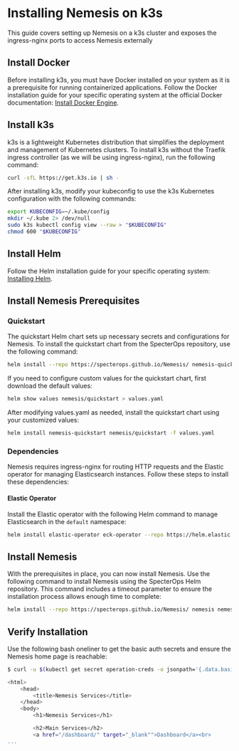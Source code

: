 # Installing Nemesis on k3s

This guide covers setting up Nemesis on a k3s cluster and exposes the ingress-nginx ports to access Nemesis externally

## Install Docker

Before installing k3s, you must have Docker installed on your system as it is a prerequisite for running containerized applications. Follow the Docker installation guide for your specific operating system at the official Docker documentation: [Install Docker Engine](https://docs.docker.com/engine/install/).


## Install k3s

k3s is a lightweight Kubernetes distribution that simplifies the deployment and management of Kubernetes clusters. To install k3s without the Traefik ingress controller (as we will be using ingress-nginx), run the following command:

```bash
curl -sfL https://get.k3s.io | sh -
```

After installing k3s, modify your kubeconfig to use the k3s Kubernetes configuration with the following commands:

```bash
export KUBECONFIG=~/.kube/config
mkdir ~/.kube 2> /dev/null
sudo k3s kubectl config view --raw > "$KUBECONFIG"
chmod 600 "$KUBECONFIG"
```

## Install Helm

Follow the Helm installation guide for your specific operating system: [Installing Helm](https://helm.sh/docs/intro/install/).

## Install Nemesis Prerequisites

### Quickstart

The quickstart Helm chart sets up necessary secrets and configurations for Nemesis. To install the quickstart chart from the SpecterOps repository, use the following command:

```bash
helm install --repo https://specterops.github.io/Nemesis/ nemesis-quickstart quickstart
```

If you need to configure custom values for the quickstart chart, first download the default values:

```bash
helm show values nemesis/quickstart > values.yaml
```

After modifying values.yaml as needed, install the quickstart chart using your customized values:

```bash
helm install nemesis-quickstart nemesis/quickstart -f values.yaml
```

### Dependencies

Nemesis requires ingress-nginx for routing HTTP requests and the Elastic operator for managing Elasticsearch instances. Follow these steps to install these dependencies:


#### Elastic Operator

Install the Elastic operator with the following Helm command to manage Elasticsearch in the `default` namespace:

```bash
helm install elastic-operator eck-operator --repo https://helm.elastic.co --namespace elastic-system --create-namespace --set managedNamespaces='{default}'
```


## Install Nemesis

With the prerequisites in place, you can now install Nemesis. Use the following command to install Nemesis using the SpecterOps Helm repository. This command includes a timeout parameter to ensure the installation process allows enough time to complete:

```bash
helm install --repo https://specterops.github.io/Nemesis/ nemesis nemesis --timeout '45m'
```

## Verify Installation

Use the following bash oneliner to get the basic auth secrets and ensure the Nemesis home page is reachable:

```bash
$ curl -u $(kubectl get secret operation-creds -o jsonpath='{.data.basic-auth-user}' | base64 --decode):$(kubectl get secret operation-creds -o jsonpath='{.data.basic-auth-password}' | base64 --decode) http://127.0.0.1

<html>
    <head>
        <title>Nemesis Services</title>
    </head>
    <body>
        <h1>Nemesis Services</h1>

        <h2>Main Services</h2>
        <a href="/dashboard/" target="_blank"">Dashboard</a><br>
...
```

